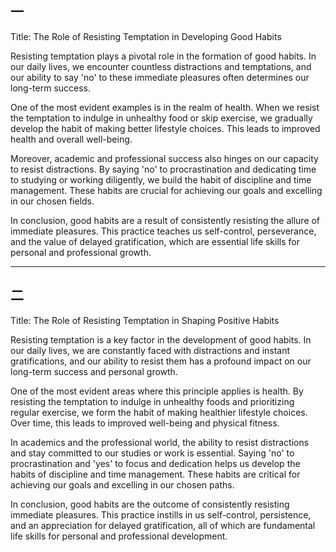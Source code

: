## 一
Title: The Role of Resisting Temptation in Developing Good Habits

Resisting temptation plays a pivotal role in the formation of good habits. In our daily lives, we encounter countless distractions and temptations, and our ability to say 'no' to these immediate pleasures often determines our long-term success.

One of the most evident examples is in the realm of health. When we resist the temptation to indulge in unhealthy food or skip exercise, we gradually develop the habit of making better lifestyle choices. This leads to improved health and overall well-being.

Moreover, academic and professional success also hinges on our capacity to resist distractions. By saying 'no' to procrastination and dedicating time to studying or working diligently, we build the habit of discipline and time management. These habits are crucial for achieving our goals and excelling in our chosen fields.

In conclusion, good habits are a result of consistently resisting the allure of immediate pleasures. This practice teaches us self-control, perseverance, and the value of delayed gratification, which are essential life skills for personal and professional growth.


---------------------------------------------------------------------------------------------------

## 二
Title: The Role of Resisting Temptation in Shaping Positive Habits

Resisting temptation is a key factor in the development of good habits. In our daily lives, we are constantly faced with distractions and instant gratifications, and our ability to resist them has a profound impact on our long-term success and personal growth.

One of the most evident areas where this principle applies is health. By resisting the temptation to indulge in unhealthy foods and prioritizing regular exercise, we form the habit of making healthier lifestyle choices. Over time, this leads to improved well-being and physical fitness.

In academics and the professional world, the ability to resist distractions and stay committed to our studies or work is essential. Saying 'no' to procrastination and 'yes' to focus and dedication helps us develop the habits of discipline and time management. These habits are critical for achieving our goals and excelling in our chosen paths.

In conclusion, good habits are the outcome of consistently resisting immediate pleasures. This practice instills in us self-control, persistence, and an appreciation for delayed gratification, all of which are fundamental life skills for personal and professional development.
